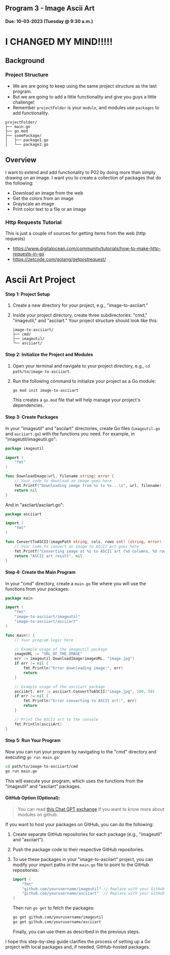 ## Program 3 - Image Ascii Art
#### Due: 10-03-2023 (Tuesday @ 9:30 a.m.) 

# I CHANGED MY MIND!!!!!


## Background

### Project Structure

- We are are going to keep using the same project structure as the last program. 
- But we are going to add a little functionality and give you guys a little challenge!
- Remember `projectFolder` is your `module`, and modules use `packages` to add functionality.

```
projectFolder/
├── main.go
├── go.mod
├── somePackage/
│   ├── package1.go
│   └── package2.go
```

## Overview

I want to extend and add functionality to P02 by doing more than simply drawing on an image. I want you to create a collection of packages that do the following: 

- Download an image from the web
- Get the colors from an image
- Grayscale an image
- Print color text to a file or an image


### Http Requests Tutorial

This is just a couple of sources for getting items from the web (http requests)

- https://www.digitalocean.com/community/tutorials/how-to-make-http-requests-in-go
- https://zetcode.com/golang/getpostrequest/


# Ascii Art Project

#### Step 1: Project Setup

1. Create a new directory for your project, e.g., "image-to-asciiart."

2. Inside your project directory, create three subdirectories: "cmd," "imageutil," and "asciiart." Your project structure should look like this:

   ```
   image-to-asciiart/
   ├── cmd/
   ├── imageutil/
   └── asciiart/
   ```

#### Step 2: Initialize the Project and Modules

1. Open your terminal and navigate to your project directory, e.g., `cd path/to/image-to-asciiart`.

2. Run the following command to initialize your project as a Go module:

   ```bash
   go mod init image-to-asciiart
   ```

   This creates a `go.mod` file that will help manage your project's dependencies.

#### Step 3: Create Packages

In your "imageutil" and "asciiart" directories, create Go files (`imageutil.go` and `asciiart.go`) with the functions you need. For example, in "imageutil/imageutil.go":

```go
package imageutil

import (
    "fmt"
)

func DownloadImage(url, filename string) error {
    // Your code to download an image goes here
    fmt.Printf("Downloading image from %s to %s...\n", url, filename)
    return nil
}
```

And in "asciiart/asciiart.go":

```go
package asciiart

import (
    "fmt"
)

func ConvertToASCII(imagePath string, cols, rows int) (string, error) {
    // Your code to convert an image to ASCII art goes here
    fmt.Printf("Converting image at %s to ASCII art (%d columns, %d rows)...\n", imagePath, cols, rows)
    return "ASCII art result", nil
}
```

#### Step 4: Create the Main Program

In your "cmd" directory, create a `main.go` file where you will use the functions from your packages:

```go
package main

import (
    "fmt"
    "image-to-asciiart/imageutil"
    "image-to-asciiart/asciiart"
)

func main() {
    // Your program logic here

    // Example usage of the imageutil package
    imageURL := "URL_OF_THE_IMAGE"
    err := imageutil.DownloadImage(imageURL, "image.jpg")
    if err != nil {
        fmt.Println("Error downloading image:", err)
        return
    }

    // Example usage of the asciiart package
    asciiArt, err := asciiart.ConvertToASCII("image.jpg", 100, 50)
    if err != nil {
        fmt.Println("Error converting to ASCII art:", err)
        return
    }

    // Print the ASCII art to the console
    fmt.Println(asciiArt)
}
```

#### Step 5: Run Your Program

Now you can run your program by navigating to the "cmd" directory and executing `go run main.go`:

```bash
cd path/to/image-to-asciiart/cmd
go run main.go
```

This will execute your program, which uses the functions from the "imageutil" and "asciiart" packages.

#### GitHub Option (Optional):

>You can read [this Chat GPT exchange](../../Lectures/module_conversation.md) if you want to know more about modules on github.

If you want to host your packages on GitHub, you can do the following:

1. Create separate GitHub repositories for each package (e.g., "imageutil" and "asciiart").

2. Push the package code to their respective GitHub repositories.

3. To use these packages in your "image-to-asciiart" project, you can modify your import paths in the `main.go` file to point to the GitHub repositories:

   ```go
   import (
       "fmt"
       "github.com/yourusername/imageutil" // Replace with your GitHub username
       "github.com/yourusername/asciiart"  // Replace with your GitHub username
   )
   ```

   Then run `go get` to fetch the packages:

   ```bash
   go get github.com/yourusername/imageutil
   go get github.com/yourusername/asciiart
   ```

   Finally, you can use them as described in the previous steps.

I hope this step-by-step guide clarifies the process of setting up a Go project with local packages and, if needed, GitHub-hosted packages.